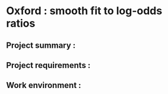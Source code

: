 # Oxford : smooth fit to log-odds ratios

## Project summary :
## Project requirements : 

## Work environment : 